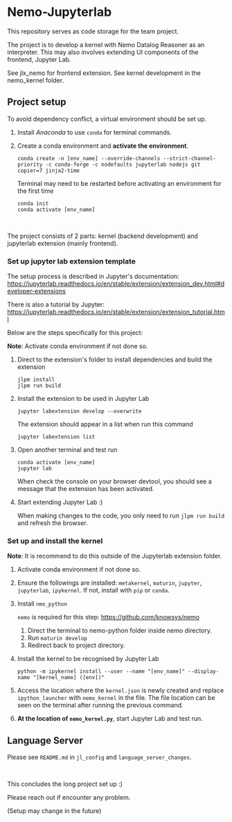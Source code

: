# Nemo-Jupyterlab

This repository serves as code storage for the team project.

The project is to develop a kernel with Nemo Datalog Reasoner as an interpreter.
This may also involves extending UI components of the frontend, Jupyter Lab.

See jlx_nemo for frontend extension.
See kernel development in the nemo_kernel folder.

## Project setup

To avoid dependency conflict, a virtual environment should be set up.

1. Install *Anaconda* to use `conda` for terminal commands.
2. Create a conda environment and **activate the environment**.

    ```shell
    conda create -n [env_name] --override-channels --strict-channel-priority -c conda-forge -c nodefaults jupyterlab nodejs git copier=7 jinja2-time
    ```

    Terminal may need to be restarted before activating an environment for the first time

    ```shell
    conda init
    conda activate [env_name]
    ```

&nbsp;

The project consists of 2 parts: kernel (backend development) and jupyterlab extension (mainly frontend).

### Set up jupyter lab extension template

The setup process is described  in Jupyter's documentation:
<https://jupyterlab.readthedocs.io/en/stable/extension/extension_dev.html#developer-extensions>

There is also a tutorial by Jupyter:
<https://jupyterlab.readthedocs.io/en/stable/extension/extension_tutorial.html>

Below are the steps specifically for this project:

**Note**: Activate conda environment if not done so.

1. Direct to the extension's folder to install dependencies and build the extension

    ```shell
    jlpm install
    jlpm run build
    ```

2. Install the extension to be used in Jupyter Lab

    ```shell
    jupyter labextension develop --overwrite
    ```

    The extension should appear in a list when run this command

    ```shell
    jupyter labextension list
    ```

3. Open another terminal and test run

    ```shell
    conda activate [env_name]
    jupyter lab
    ```

    When check the console on your browser devtool, you should see a message that the extension has been activated.

4. Start extending Jupyter Lab :)

    When making changes to the code, you only need to run `jlpm run build` and refresh the browser.

### Set up and install the kernel

**Note**: It is recommend to do this outside of the Jupyterlab extension folder.

1. Activate conda environment if not done so.
2. Ensure the followings are installed: `metakernel`, `maturin`, `jupyter`, `jupyterlab`, `ipykernel`. If not, install with `pip` or `conda`.
3. Install `nmo_python`

    `nemo` is required for this step: <https://github.com/knowsys/nemo>
    1. Direct the terminal to nemo-python folder inside nemo directory.
    2. Run `maturin develop`
    3. Redirect back to project directory.

4. Install the kernel to be recognised by Jupyter Lab

    ```shell
    python -m ipykernel install --user --name "[env_name]" --display-name "[kernel_name] ([env])"
    ```

5. Access the location where the `kernel.json` is newly created and replace `ipython_launcher` with `nemo_kernel` in the file. The file location can be seen on the terminal after running the previous command.
6. **At the location of `nemo_kernel.py`**, start Jupyter Lab and test run.

## Language Server

Please see `README.md` in `jl_config` and `language_server_changes`.

&nbsp;

This concludes the long project set up :)

Please reach out if encounter any problem.

(Setup may change in the future)

